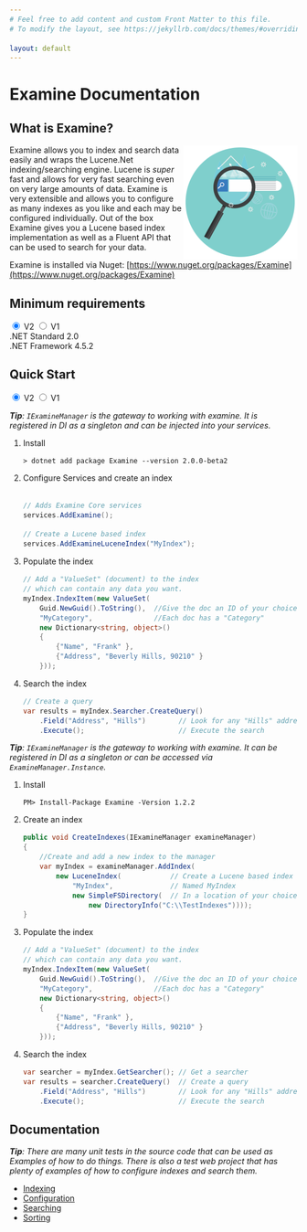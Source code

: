 ```yaml
---
# Feel free to add content and custom Front Matter to this file.
# To modify the layout, see https://jekyllrb.com/docs/themes/#overriding-theme-defaults

layout: default
---
```


Examine Documentation
===

## What is Examine?

<img align="right" src="https://github.com/Shazwazza/Examine/raw/master/assets/logo-round-small.png?raw=true"> Examine allows you to index and search data easily and wraps the Lucene.Net indexing/searching engine. Lucene is _super_ fast and allows for very fast searching even on very large amounts of data. Examine is very extensible and allows you to configure as many indexes as you like and each may be configured individually. Out of the box Examine gives you a Lucene based index implementation as well as a Fluent API that can be used to search for your data.

Examine is installed via Nuget: [https://www.nuget.org/packages/Examine](https://www.nuget.org/packages/Examine)

## Minimum requirements

<!-- Tabs -->
<div class="container">
  <input type="radio" id="tab-link-10" name="minrequirements" checked />
  <label for="tab-link-10">V2</label>
  <input type="radio" id="tab-link-11" name="minrequirements" />
  <label for="tab-link-11">V1</label>
  <!-- Tab content -->
  <div class="tab-content">
    <section class="tab-panel" id="tab-10">
        .NET Standard 2.0
    </section>
    <section class="tab-panel" id="tab-11">
        .NET Framework 4.5.2
    </section>    
  </div>
</div>

## Quick Start

<!-- Tabs -->
<div class="container">
  <input type="radio" id="tab-link-20" name="quickstart" checked />
  <label for="tab-link-20">V2</label>
  <input type="radio" id="tab-link-21" name="quickstart" />
  <label for="tab-link-21">V1</label>
  <!-- Tab content -->
  <div class="tab-content">
<section class="tab-panel" id="tab-20" markdown="block">

_**Tip**: `IExamineManager` is the gateway to working with examine. It is registered in DI as a singleton and can be injected into your services._

1. Install

    ```
    > dotnet add package Examine --version 2.0.0-beta2
    ```

1. Configure Services and create an index

    ```cs

    // Adds Examine Core services
    services.AddExamine();

    // Create a Lucene based index
    services.AddExamineLuceneIndex("MyIndex");
    ```
1. Populate the index

    ```cs
    // Add a "ValueSet" (document) to the index 
    // which can contain any data you want.
    myIndex.IndexItem(new ValueSet(
        Guid.NewGuid().ToString(),  //Give the doc an ID of your choice
        "MyCategory",               //Each doc has a "Category"
        new Dictionary<string, object>()
        {
            {"Name", "Frank" },
            {"Address", "Beverly Hills, 90210" }
        }));
    ```
1. Search the index

    ```cs
    // Create a query
    var results = myIndex.Searcher.CreateQuery()
        .Field("Address", "Hills")        // Look for any "Hills" addresses
        .Execute();                       // Execute the search
    ```
</section>
<section class="tab-panel" id="tab-21" markdown="block">

_**Tip**: `IExamineManager` is the gateway to working with examine. It can be registered in DI as a singleton or can be accessed via `ExamineManager.Instance`._

1. Install

    ```
    PM> Install-Package Examine -Version 1.2.2
    ```

1. Create an index

    ```cs
    public void CreateIndexes(IExamineManager examineManager)
    {
        //Create and add a new index to the manager
        var myIndex = examineManager.AddIndex(
            new LuceneIndex(            // Create a Lucene based index
                "MyIndex",              // Named MyIndex
                new SimpleFSDirectory(  // In a location of your choice
                    new DirectoryInfo("C:\\TestIndexes"))));
    }
    ```
1. Populate the index

    ```cs
    // Add a "ValueSet" (document) to the index 
    // which can contain any data you want.
    myIndex.IndexItem(new ValueSet(
        Guid.NewGuid().ToString(),  //Give the doc an ID of your choice
        "MyCategory",               //Each doc has a "Category"
        new Dictionary<string, object>()
        {
            {"Name", "Frank" },
            {"Address", "Beverly Hills, 90210" }
        }));
    ```
1. Search the index

    ```cs
    var searcher = myIndex.GetSearcher(); // Get a searcher
    var results = searcher.CreateQuery()  // Create a query
        .Field("Address", "Hills")        // Look for any "Hills" addresses
        .Execute();                       // Execute the search
    ```
</section>
  </div>
</div>

## Documentation

_**Tip**: There are many unit tests in the source code that can be used as Examples of how to do things. There is also a test web project that has plenty of examples of how to configure indexes and search them._

* [Indexing](indexing.md)
* [Configuration](configuration.md)
* [Searching](searching.md)
* [Sorting](sorting.md)

